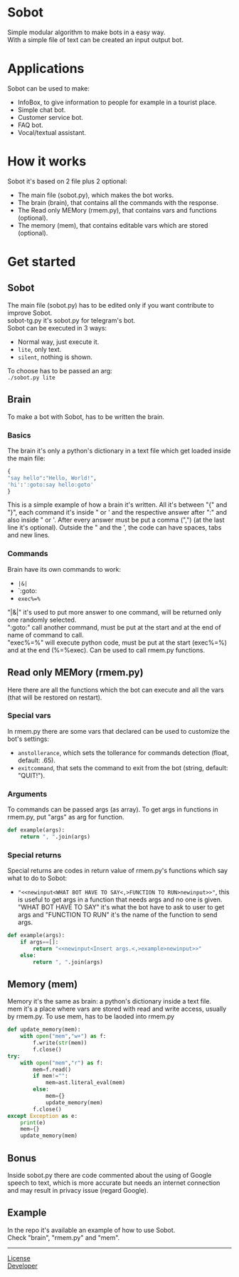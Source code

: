 # Sobot
Simple modular algorithm to make bots in a easy way.  
With a simple file of text can be created an input output bot.

# Applications
Sobot can be used to make:
- InfoBox, to give information to people for example in a tourist place.
- Simple chat bot.
- Customer service bot.
- FAQ bot.
- Vocal/textual assistant.

# How it works
Sobot it's based on 2 file plus 2 optional:  

- The main file (sobot.py), which makes the bot works.
- The brain (brain), that contains all the commands with the response.
- The Read only MEMory (rmem.py), that contains vars and functions (optional).
- The memory (mem), that contains editable vars which are stored (optional).

# Get started

## Sobot
The main file (sobot.py) has to be edited only if you want contribute to improve Sobot.  
sobot-tg.py it's sobot.py for telegram's bot.  
Sobot can be executed in 3 ways:

- Normal way, just execute it.
- `lite`, only text.
- `silent`, nothing is shown.

To choose has to be passed an arg:  
`./sobot.py lite`

## Brain
To make a bot with Sobot, has to be written the brain.

### Basics
The brain it's only a python's dictionary in a text file which get loaded inside the main file:  
```python
{
"say hello":"Hello, World!",
'hi':':goto:say hello:goto'
}
```
This is a simple example of how a brain it's written. All it's between "{" and "}", each command
it's inside " or ' and the respective answer after ":" and also inside " or '. After every answer
must be put a comma (",") (at the last line it's optional).
Outside the " and the ', the code can have spaces, tabs and new lines.

### Commands
Brain have its own commands to work:

- `|&|`
- `:goto:
- `exec%=%`

"|&|" it's used to put more answer to one command, will be returned only one randomly selected.  
":goto:" call another command, must be put at the start and at the end of name of command to call.  
"exec%=%" will execute python code, must be put at the start (exec%=%) and at the end (%=%exec). Can be used to call rmem.py functions.

## Read only MEMory (rmem.py)
Here there are all the functions which the bot can execute and all the vars (that will be restored on restart).

### Special vars
In rmem.py there are some vars that declared can be used to customize the bot's settings:

- `anstollerance`, which sets the tollerance for commands detection (float, default: .65).
- `exitcommand`, that sets the command to exit from the bot (string, default: "QUIT!").

### Arguments
To commands can be passed args (as array). To get args in functions in rmem.py, put "args" as arg for function.
```python
def example(args):
	return ", ".join(args)
```

### Special returns
Special returns are codes in return value of rmem.py's functions which say what to do to Sobot:

- `"<<newinput<WHAT BOT HAVE TO SAY<,>FUNCTION TO RUN>newinput>>"`, this is useful to get args in a function that needs args and no one
is given. "WHAT BOT HAVE TO SAY" it's what the bot have to ask to user to get args and "FUNCTION TO RUN" it's the name of the function
to send args.
```python
def example(args):
	if args==[]:
		return "<<newinput<Insert args.<,>example>newinput>>"
	else:
		return ", ".join(args)
```

## Memory (mem)
Memory it's the same as brain: a python's dictionary inside a text file.  
mem it's a place where vars are stored with read and write access, usually by rmem.py.
To use mem, has to be laoded into rmem.py
```python
def update_memory(mem):
	with open("mem","w+") as f:
		f.write(str(mem))
		f.close()
try:
	with open("mem","r") as f:
		mem=f.read()
		if mem!="":
			mem=ast.literal_eval(mem)
		else:
			mem={}
			update_memory(mem)
		f.close()
except Exception as e:
	print(e)
	mem={}
	update_memory(mem)
```

## Bonus
Inside sobot.py there are code commented about the using of Google speech to text, which is more accurate but needs an internet connection
and may result in privacy issue (regard Google).

## Example
In the repo it's available an example of how to use Sobot.  
Check "brain", "rmem.py" and "mem".

***

[License](LICENSE)  
[Developer](https://github.com/Bytezz)